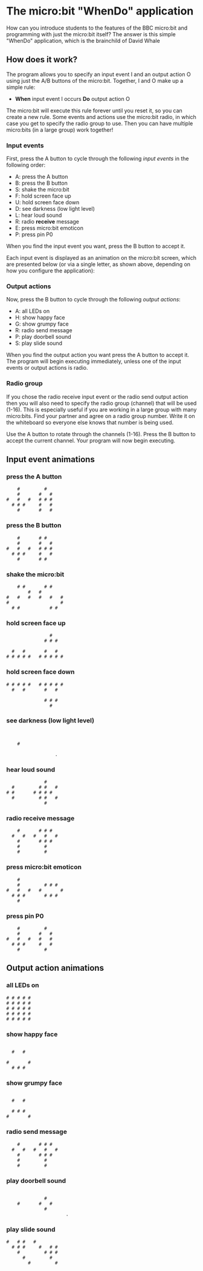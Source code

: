 # The micro:bit "WhenDo" application

How can you introduce students to the features of the BBC micro:bit
and programming with just the micro:bit itself? The answer is this
simple "WhenDo" application, which is the brainchild of David Whale 

## How does it work?

The program allows you to specify an input event I and an output action O 
using just the A/B buttons of the micro:bit. Together, I and O make up 
a simple rule: 

- **When** input event I occurs **Do** output action O

The micro:bit will execute this rule forever until you reset it, so you
can create a new rule. Some events and actions use the micro:bit
radio, in which case you get to specify the radio group to use. Then
you can have multiple micro:bits (in a large group) work together!

### Input events

First, press the A button to cycle through the following *input events*
in the following order:

- A: press the A button
- B: press the B button
- S: shake the micro:bit
- F: hold screen face up
- U: hold screen face down
- D: see darkness (low light level)
- L: hear loud sound
- R: radio **receive** message
- E: press micro:bit emoticon
- P: press pin P0

When you find the input event you want, press the B button to accept it.

Each input event is displayed as an animation on the micro:bit screen,
which are presented below (or via a single letter, as shown above, 
depending on how you configure the application):

### Output actions

Now, press the B button to cycle through the following *output actions*:

- A: all LEDs on
- H: show happy face
- G: show grumpy face
- R: radio send message
- P: play doorbell sound
- S: play slide sound

When you find the output action you want press the A button to accept it.
The program will begin executing immediately, unless one of the input events 
or output actions is radio.

### Radio group

If you chose the radio receive input event or the radio send output action
then you will also need to specify the radio group (channel) that will be
used (1-16). This is especially useful if you are working in a large group with 
many micro:bits. Find your partner and agree on a radio group number. Write
it on the whiteboard so everyone else knows that number is being used.

Use the A button to rotate through the channels (1-16). Press the B button
to accept the current channel. Your program will now begin executing.

## Input event animations

### press the A button

```
    #         #   
    #       #   # 
#   #   #   # # # 
  # # #     #   #   
    #       #   # 
```

### press the B button

```
    #       # #   
    #       #   # 
#   #   #   # # # 
  # # #     #   #   
    #       # #   
```

### shake the micro:bit

```
    # #       # #       
        #   #         
#   #   #   #   #   #
#                   #
  # #           # # 
```

### hold screen face up

```
                #       
              # # #    
                   
  #   #       #   #    
# # # # #   # # # # #
```

### hold screen face down

```
# # # # #   # # # # #   
  #   #       #   #   
                   
              # # #   
                #   
```

### see darkness (low light level)

```
                      
                     
    #             
                  
                  .
```

### hear loud sound

```
              #       
  #         # #   #  
# #       # # # # 
  #         # #   #
              #   
```

### radio **receive** message

```
    #       # # #     
  #   #   #   #   #  
    #       # # #  
    #         #    
    #         #    
```

### press micro:bit emoticon

```
    #             
    #         # # # 
#   #   #   #       #
  # # #       # # #   
    #             
```

### press pin P0

```
    #         #   
    #       #   # 
#   #   #   #   # 
  # # #     #   #   
    #         #   
```

## Output action animations

### all LEDs on

```
# # # # #             
# # # # #            
# # # # #         
# # # # #         
# # # # #         
```

### show happy face

```

  #   #              
                  
#       #         
  # # #           
```

### show grumpy face

```                  

  #   #              
                  
  # # #           
#       #         
```

### radio send message

```
    #       # # #     
  #   #   #   #   #  
    #       # # #  
    #         #    
    #         #    
```

### play doorbell sound

```
                      
              #      
    #       #   # 
              #   
                      .
```

### play slide sound

```
#   # #   #           
  # # #     #   # #  
    #         # # #
      #         # 
        #         #
```
